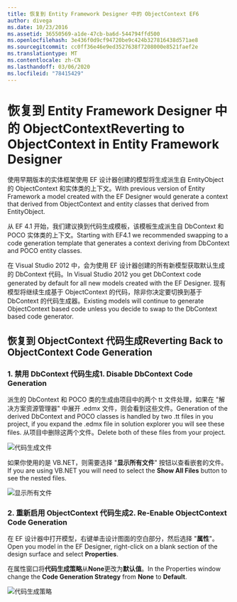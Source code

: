 ```yaml
---
title: 恢复到 Entity Framework Designer 中的 ObjectContext EF6
author: divega
ms.date: 10/23/2016
ms.assetid: 36550569-a1de-47cb-ba6d-544794ffd500
ms.openlocfilehash: 3e436f0d9cf94720be9c424b327816438d571ae8
ms.sourcegitcommit: cc0ff36e46e9ed3527638f7208000e8521faef2e
ms.translationtype: MT
ms.contentlocale: zh-CN
ms.lasthandoff: 03/06/2020
ms.locfileid: "78415429"
---
```

# <a name="reverting-to-objectcontext-in-entity-framework-designer"></a><span data-ttu-id="cacbf-102">恢复到 Entity Framework Designer 中的 ObjectContext</span><span class="sxs-lookup"><span data-stu-id="cacbf-102">Reverting to ObjectContext in Entity Framework Designer</span></span>
<span data-ttu-id="cacbf-103">使用早期版本的实体框架使用 EF 设计器创建的模型将生成派生自 EntityObject 的 ObjectContext 和实体类的上下文。</span><span class="sxs-lookup"><span data-stu-id="cacbf-103">With previous version of Entity Framework a model created with the EF Designer would generate a context that derived from ObjectContext and entity classes that derived from EntityObject.</span></span>

<span data-ttu-id="cacbf-104">从 EF 4.1 开始，我们建议换到代码生成模板，该模板生成派生自 DbContext 和 POCO 实体类的上下文。</span><span class="sxs-lookup"><span data-stu-id="cacbf-104">Starting with EF4.1 we recommended swapping to a code generation template that generates a context deriving from DbContext and POCO entity classes.</span></span>

<span data-ttu-id="cacbf-105">在 Visual Studio 2012 中，会为使用 EF 设计器创建的所有新模型获取默认生成的 DbContext 代码。</span><span class="sxs-lookup"><span data-stu-id="cacbf-105">In Visual Studio 2012 you get DbContext code generated by default for all new models created with the EF Designer.</span></span> <span data-ttu-id="cacbf-106">现有模型将继续生成基于 ObjectContext 的代码，除非你决定要切换到基于 DbContext 的代码生成器。</span><span class="sxs-lookup"><span data-stu-id="cacbf-106">Existing models will continue to generate ObjectContext based code unless you decide to swap to the DbContext based code generator.</span></span>

## <a name="reverting-back-to-objectcontext-code-generation"></a><span data-ttu-id="cacbf-107">恢复到 ObjectContext 代码生成</span><span class="sxs-lookup"><span data-stu-id="cacbf-107">Reverting Back to ObjectContext Code Generation</span></span>

### <a name="1-disable-dbcontext-code-generation"></a><span data-ttu-id="cacbf-108">1. 禁用 DbContext 代码生成</span><span class="sxs-lookup"><span data-stu-id="cacbf-108">1. Disable DbContext Code Generation</span></span>

<span data-ttu-id="cacbf-109">派生的 DbContext 和 POCO 类的生成由项目中的两个 tt 文件处理，如果在 "解决方案资源管理器" 中展开 .edmx 文件，则会看到这些文件。</span><span class="sxs-lookup"><span data-stu-id="cacbf-109">Generation of the derived DbContext and POCO classes is handled by two .tt files in you project, if you expand the .edmx file in solution explorer you will see these files.</span></span> <span data-ttu-id="cacbf-110">从项目中删除这两个文件。</span><span class="sxs-lookup"><span data-stu-id="cacbf-110">Delete both of these files from your project.</span></span>

![代码生成文件](~/ef6/media/codegenfiles.png)

<span data-ttu-id="cacbf-112">如果你使用的是 VB.NET，则需要选择 "**显示所有文件**" 按钮以查看嵌套的文件。</span><span class="sxs-lookup"><span data-stu-id="cacbf-112">If you are using VB.NET you will need to select the **Show All Files** button to see the nested files.</span></span>

![显示所有文件](~/ef6/media/showallfiles.png)

### <a name="2-re-enable-objectcontext-code-generation"></a><span data-ttu-id="cacbf-114">2. 重新启用 ObjectContext 代码生成</span><span class="sxs-lookup"><span data-stu-id="cacbf-114">2. Re-Enable ObjectContext Code Generation</span></span>

<span data-ttu-id="cacbf-115">在 EF 设计器中打开模型，右键单击设计图面的空白部分，然后选择 "**属性**"。</span><span class="sxs-lookup"><span data-stu-id="cacbf-115">Open you model in the EF Designer, right-click on a blank section of the design surface and select **Properties**.</span></span>

<span data-ttu-id="cacbf-116">在属性窗口将**代码生成策略**从**None**更改为**默认值**。</span><span class="sxs-lookup"><span data-stu-id="cacbf-116">In the Properties window change the **Code Generation Strategy** from **None** to **Default**.</span></span>

![代码生成策略](~/ef6/media/codegenstrategy.png)
